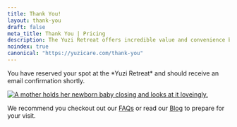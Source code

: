 ```yaml
---
title: Thank You!
layout: thank-you
draft: false
meta_title: Thank You | Pricing
description: The Yuzi Retreat offers incredible value and convenience by packaging several premium services together. Thank you for confirming your interest!
noindex: true
canonical: "https://yuzicare.com/thank-you"
---
```


<div className="text-semibold text-xl sm:text-2xl text-center">
  <p className="mx-auto max-w-[550px]">
    You have reserved your spot at the *Yuzi Retreat* and should receive an email confirmation shortly.
  </p>
  <a href="/"><img src="images/checkout-image.png" alt="A mother holds her newborn baby closing and looks at it loveingly." className="mx-auto w-80 h-80 rounded-lg" loading="lazy"/></a>
  <p className="leading-1">We recommend you checkout out our <a href="/faq" className="text-primary underline font-bold hover:text-primary/50">FAQs</a> or read our <a href="/blogs" className="text-primary underline font-bold hover:text-primary/50">Blog</a> to prepare for your visit.</p>
</div>
